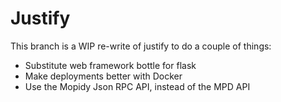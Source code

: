 # Justify

This branch is a WIP re-write of justify to do a couple of things:
- Substitute web framework bottle for flask
- Make deployments better with Docker
- Use the Mopidy Json RPC API, instead of the MPD API
